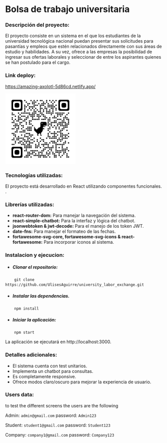 # Bolsa de trabajo universitaria
### Descripción del proyecto:
El proyecto consiste en un sistema en el que los estudiantes de la universidad tecnológica nacional puedan presentar sus solicitudes para pasantías y empleos que estén relacionados directamente con sus áreas de estudio y habilidades. 
A su vez, ofrece a las empresas la posibilidad de ingresar sus ofertas laborales y seleccionar de entre los aspirantes quienes se han postulado para el cargo. 

### Link deploy:

https://amazing-axolotl-5d86cd.netlify.app/

![QR-Deploy](src/assets-img/deploy-qr.png)

### Tecnologías utilizadas:
El proyecto está desarrollado en React utilizando componentes funcionales.
.
### Librerías utilizadas:
- **react-router-dom:** Para manejar la navegación del sistema.
- **react-simple-chatbot:** Para la interfaz y lógica del chatbot.
- **jsonwebtoken & jwt-decode:** Para el manejo de los token JWT. 
- **date-fns:** Para manejar el formateo de las fechas.
- **fortawesome-svg-core, fortawesome-svg-icons & react-fortawesome:** Para incorporar iconos al sistema.


### Instalacion y ejecucion:

- ##### Clonar el repositorio:
```
    git clone https://github.com/UlisesAguirre/university_labor_exchange.git
```
- ##### Instalar las dependencias.
```
    npm install
```
- ##### Iniciar la aplicación:
```
    npm start
```

La aplicación se ejecutará en http://localhost:3000.

### Detalles adicionales:
- El sistema cuenta con test unitarios.
- Implementa un chatbot para consultas.
- Es completamente responsive.
- Ofrece modos claro/oscuro para mejorar la experiencia de usuario.

### Users data:
to test the different screens the users are the following

Admin: `admin@gmail.com`
password: `Admin123`

Student: `student1@gmail.com`
password: `Student123`

Company: `company1@gmail.com`
password: `Company123`